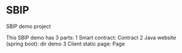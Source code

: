 # SBIP
SBIP demo project

This SBIP demo has 3 parts:
1 Smart contract: Contract
2 Java website (spring boot): dir demo
3 Client static page: Page
